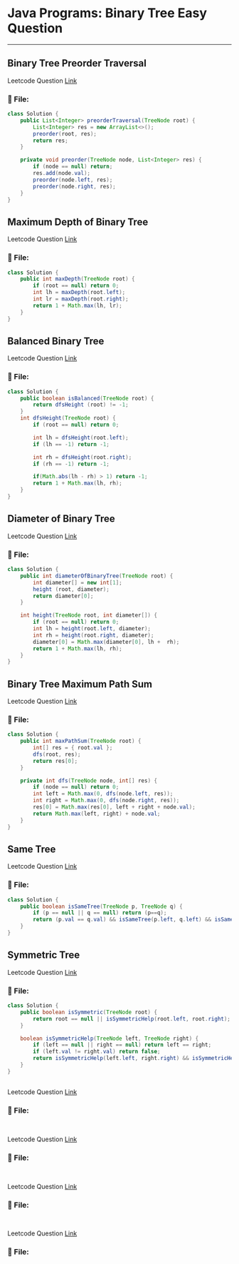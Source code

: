 # Java Programs: Binary Tree Easy Question
---


##  Binary Tree Preorder Traversal
Leetcode Question [Link]()
### 📄 File:
```java
class Solution {
    public List<Integer> preorderTraversal(TreeNode root) {
        List<Integer> res = new ArrayList<>();
        preorder(root, res);
        return res;        
    }

    private void preorder(TreeNode node, List<Integer> res) {
        if (node == null) return;
        res.add(node.val);
        preorder(node.left, res);
        preorder(node.right, res);
    }    
}
```

##  Maximum Depth of Binary Tree
Leetcode Question [Link](https://leetcode.com/problems/maximum-depth-of-binary-tree/)
### 📄 File:
```java
class Solution {
    public int maxDepth(TreeNode root) { 
        if (root == null) return 0;
        int lh = maxDepth(root.left);
        int lr = maxDepth(root.right);
        return 1 + Math.max(lh, lr);
    }
}
```

##  Balanced Binary Tree
Leetcode Question [Link](https://leetcode.com/problems/balanced-binary-tree/)
### 📄 File:
```java
class Solution {
    public boolean isBalanced(TreeNode root) {
        return dfsHeight (root) != -1;
    }
    int dfsHeight(TreeNode root) {
        if (root == null) return 0;

        int lh = dfsHeight(root.left);
        if (lh == -1) return -1;

        int rh = dfsHeight(root.right);
        if (rh == -1) return -1;

        if(Math.abs(lh - rh) > 1) return -1;
        return 1 + Math.max(lh, rh);
    }
}
```

##  Diameter of Binary Tree
Leetcode Question [Link](https://leetcode.com/problems/diameter-of-binary-tree/description/)
### 📄 File:
```java
class Solution {
    public int diameterOfBinaryTree(TreeNode root) {
        int diameter[] = new int[1];
        height (root, diameter);
        return diameter[0];
    }

    int height(TreeNode root, int diameter[]) {
        if (root == null) return 0;
        int lh = height(root.left, diameter);
        int rh = height(root.right, diameter);
        diameter[0] = Math.max(diameter[0], lh +  rh);
        return 1 + Math.max(lh, rh);
    }
}
```

##  Binary Tree Maximum Path Sum
Leetcode Question [Link](https://leetcode.com/problems/binary-tree-maximum-path-sum/)
### 📄 File:
```java
class Solution {
    public int maxPathSum(TreeNode root) {
        int[] res = { root.val };
        dfs(root, res);
        return res[0];
    }

    private int dfs(TreeNode node, int[] res) {
        if (node == null) return 0;
        int left = Math.max(0, dfs(node.left, res));
        int right = Math.max(0, dfs(node.right, res));
        res[0] = Math.max(res[0], left + right + node.val);
        return Math.max(left, right) + node.val;
    }    
}
```

##  Same Tree
Leetcode Question [Link](https://leetcode.com/problems/same-tree/description/)
### 📄 File:
```java
class Solution {
    public boolean isSameTree(TreeNode p, TreeNode q) {
        if (p == null || q == null) return (p==q);
        return (p.val == q.val) && isSameTree(p.left, q.left) && isSameTree(p.right, q.right);
    }
}
```

##  Symmetric Tree 
Leetcode Question [Link](https://leetcode.com/problems/symmetric-tree/description/)
### 📄 File:
```java
class Solution {
    public boolean isSymmetric(TreeNode root) {
        return root == null || isSymmetricHelp(root.left, root.right);
    }

    boolean isSymmetricHelp(TreeNode left, TreeNode right) {
        if (left == null || right == null) return left == right;
        if (left.val != right.val) return false;
        return isSymmetricHelp(left.left, right.right) && isSymmetricHelp(left.right, right.left);
    }
}
```

##  
Leetcode Question [Link]()
### 📄 File:
```java

```

##  
Leetcode Question [Link]()
### 📄 File:
```java

```

##  
Leetcode Question [Link]()
### 📄 File:
```java

```

##  
Leetcode Question [Link]()
### 📄 File:
```java

```



